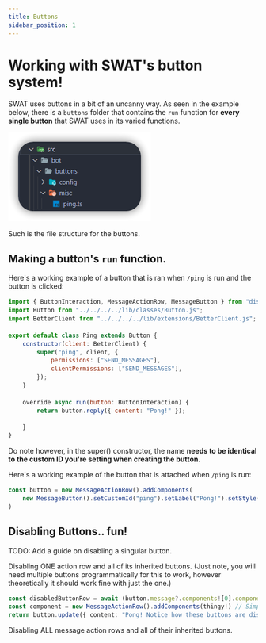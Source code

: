 ```yaml
---
title: Buttons
sidebar_position: 1
---
```



# Working with SWAT's button system!

SWAT uses buttons in a bit of an uncanny way. As seen in the example below, there is a `buttons` folder that contains the `run` function for **every single button** that SWAT uses in its varied functions.

![Example banner](./../../static/img/ButtonsStructure.png)

Such is the file structure for the buttons.

## Making a button's `run` function.

Here's a working example of a button that is ran when `/ping` is run and the button is clicked:

```js title="ping.ts"
import { ButtonInteraction, MessageActionRow, MessageButton } from "discord.js";
import Button from "../../../../lib/classes/Button.js";
import BetterClient from "../../../../lib/extensions/BetterClient.js";

export default class Ping extends Button {
    constructor(client: BetterClient) {
        super("ping", client, {
            permissions: ["SEND_MESSAGES"],
            clientPermissions: ["SEND_MESSAGES"],
        });
    }

    override async run(button: ButtonInteraction) {
        return button.reply({ content: "Pong!" });

    }
}
```

Do note however, in the super() constructor, the name **needs to be identical to the custom ID you're setting when creating the button**.

Here's a working example of the button that is attached when `/ping` is run:

```js title="ping.ts"
const button = new MessageActionRow().addComponents(
    new MessageButton().setCustomId("ping").setLabel("Pong!").setStyle("SUCCESS").setEmoji("✅")
)
```

## Disabling Buttons.. fun!

TODO: Add a guide on disabling a singular button.

Disabling ONE action row and all of its inherited buttons. (Just note, you will need multiple buttons programmatically for this to work, however theoretically it should work fine with just the one.)

```ts title="ping.ts"
const disabledButtonRow = await (button.message?.components![0].components.map(button => (button as MessageButton).setDisabled(true))) // This is really and truly spaghetti code, but it works™
const component = new MessageActionRow().addComponents(thingy!) // Simply attach the `disabledButtonRow` to a new action row.
return button.update({ content: "Pong! Notice how these buttons are disabled? Pretty cool!", components: [component] }); // Update the `ButtonInteraction` with the new components, that naturally are disabled.
```

Disabling ALL message action rows and all of their inherited buttons.


